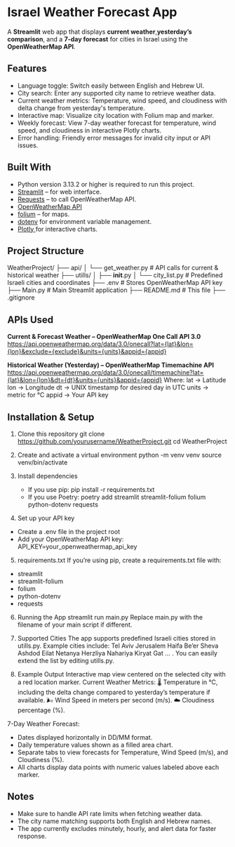 # Israel Weather Forecast App 
A **Streamlit** web app that displays **current weather**,**yesterday’s comparison**,
and a **7-day forecast** for cities in Israel using the **OpenWeatherMap API**.  

## Features
- Language toggle: Switch easily between English and Hebrew UI.
- City search: Enter any supported city name to retrieve weather data.
- Current weather metrics: Temperature, wind speed, and cloudiness with delta change from yesterday's temperature.
- Interactive map: Visualize city location with Folium map and marker.
- Weekly forecast: View 7-day weather forecast for temperature, wind speed, and cloudiness in interactive Plotly charts.
- Error handling: Friendly error messages for invalid city input or API issues.


##  Built With

- Python version 3.13.2 or higher is required to run this project.
- [Streamlit](https://streamlit.io/) – for web interface.
- [Requests](https://docs.python-requests.org/) – to call OpenWeatherMap API.
- [OpenWeatherMap API](https://openweathermap.org/api)
- [folium](https://python-visualization.github.io/folium/) – for maps.
- [dotenv](https://pypi.org/project/python-dotenv/) for environment variable management.
- [Plotly ](https://plotly.com/python/) for interactive charts.

## Project Structure
WeatherProject/
├── api/
│   └── get_weather.py         # API calls for current & historical weather
├── utills/
│   ├── __init__.py
│   └── city_list.py           # Predefined Israeli cities and coordinates
├── .env                       # Stores OpenWeatherMap API key
├── Main.py                    # Main Streamlit application
├── README.md                  # This file
├── .gitignore

## APIs Used
**Current & Forecast Weather – OpenWeatherMap One Call API 3.0**
https://api.openweathermap.org/data/3.0/onecall?lat={lat}&lon={lon}&exclude={exclude}&units={units}&appid={appid}

**Historical Weather (Yesterday) – OpenWeatherMap Timemachine API**
https://api.openweathermap.org/data/3.0/onecall/timemachine?lat={lat}&lon={lon}&dt={dt}&units={units}&appid={appid}
Where:
    lat → Latitude 
    lon → Longitude
    dt → UNIX timestamp for desired day in UTC
    units → metric for °C
    appid → Your API key


## Installation & Setup

1. Clone this repository
    git clone https://github.com/yourusername/WeatherProject.git
    cd WeatherProject

2. Create and activate a virtual environment
   python -m venv venv
   source venv/bin/activate 

3. Install dependencies
   - If you use pip: pip install -r requirements.txt
   - If you use Poetry: poetry add streamlit streamlit-folium folium python-dotenv requests
   
4. Set up your API key
- Create a .env file in the project root
- Add your OpenWeatherMap API key: API_KEY=your_openweathermap_api_key

5. requirements.txt
If you’re using pip, create a requirements.txt file with:
- streamlit
- streamlit-folium
- folium
- python-dotenv
- requests

6. Running the App
streamlit run main.py
Replace main.py with the filename of your main script if different.

7. Supported Cities
The app supports predefined Israeli cities stored in utills.py.
Example cities include:
Tel Aviv
Jerusalem
Haifa
Be’er Sheva
Ashdod
Eilat
Netanya
Herzliya
Nahariya
Kiryat Gat
... .
You can easily extend the list by editing utills.py.

8. Example Output
Interactive map view centered on the selected city with a red location marker.
Current Weather Metrics:
🌡️ Temperature in °C, including the delta change compared to yesterday’s temperature if available.
🌬️ Wind Speed in meters per second (m/s).
☁️ Cloudiness percentage (%).

7-Day Weather Forecast:
- Dates displayed horizontally in DD/MM format.
- Daily temperature values shown as a filled area chart.
- Separate tabs to view forecasts for Temperature, Wind Speed (m/s), and Cloudiness (%).
- All charts display data points with numeric values labeled above each marker.

## Notes
- Make sure to handle API rate limits when fetching weather data.
- The city name matching supports both English and Hebrew names.
- The app currently excludes minutely, hourly, and alert data for faster response.





